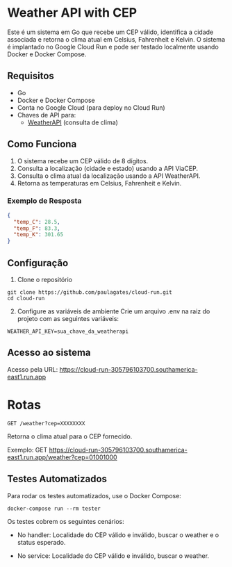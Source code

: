 # Weather API with CEP

Este é um sistema em Go que recebe um CEP válido, identifica a cidade associada e retorna o clima atual em Celsius, Fahrenheit e Kelvin. O sistema é implantado no Google Cloud Run e pode ser testado localmente usando Docker e Docker Compose.

## Requisitos

- Go
- Docker e Docker Compose
- Conta no Google Cloud (para deploy no Cloud Run)
- Chaves de API para:
  - [WeatherAPI](https://www.weatherapi.com/) (consulta de clima)

## Como Funciona

1. O sistema recebe um CEP válido de 8 dígitos.
2. Consulta a localização (cidade e estado) usando a API ViaCEP.
3. Consulta o clima atual da localização usando a API WeatherAPI.
4. Retorna as temperaturas em Celsius, Fahrenheit e Kelvin.

### Exemplo de Resposta

```json
{
  "temp_C": 28.5,
  "temp_F": 83.3,
  "temp_K": 301.65
}
```

## Configuração

1. Clone o repositório
```
git clone https://github.com/paulagates/cloud-run.git
cd cloud-run

```
2. Configure as variáveis de ambiente
Crie um arquivo .env na raiz do projeto com as seguintes variáveis:

```
WEATHER_API_KEY=sua_chave_da_weatherapi

```

## Acesso ao sistema

Acesso pela URL: https://cloud-run-305796103700.southamerica-east1.run.app

# Rotas

```
GET /weather?cep=XXXXXXXX
```
Retorna o clima atual para o CEP fornecido.

Exemplo: GET https://cloud-run-305796103700.southamerica-east1.run.app/weather?cep=01001000

## Testes Automatizados

Para rodar os testes automatizados, use o Docker Compose:

```
docker-compose run --rm tester

```

Os testes cobrem os seguintes cenários:

- No handler: Localidade do CEP válido e inválido, buscar o weather e o status esperado.

- No service: Localidade do CEP válido e inválido, buscar o weather.
